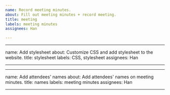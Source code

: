 ```yaml
---
name: Record meeting minutes.
about: Fill out meeting minutes + record meeting.
title: meeting
labels: meeting minutes
assignees: Han

---
```



---
name: Add stylesheet
about: Customize CSS and add stylesheet to the website.
title: stylesheet
labels: CSS, stylesheet
assignees: Han

---


---
name: Add attendees' names
about: Add attendees' names on meeting minutes.
title: names
labels: meeting minutes
assignees: Han

---
